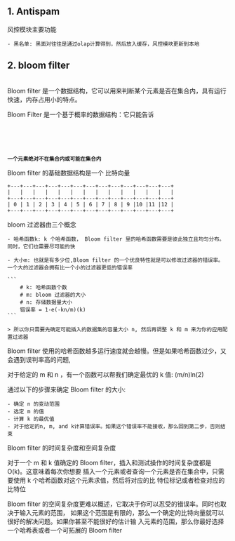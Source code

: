 >
>
>
>

<h2 id='1'> 1. Antispam </h2>

风控模块主要功能

    - 黑名单: 黑面对往往是通过olap计算得到，然后放入缓存，风控模块更新到本地


<h2 id='2'> 2. bloom filter </h2>


<br>Bloom filter 是一个数据结构，它可以用来判断某个元素是否在集合内，具有运行快速，内存占用小的特点。

Bloom Filter 是一个基于概率的数据结构：它只能告诉

<br><br><br><br>**`一个元素绝对不在集合内或可能在集合内`**

Bloom filter 的基础数据结构是一个 比特向量

```
+---+---+---+---+---+---+---+---+---+---+---+---+---+
|   |   |   |   |   |   |   |   |   |   |   |   |   |
+---+---+---+---+---+---+---+---+---+---+---+---+---+
| 0 | 1 | 2 | 3 | 4 | 5 | 6 | 7 | 8 | 9 |10 |11 |12 |
+---+---+---+---+---+---+---+---+---+---+---+---+---+
```

bloom 过滤器由三个概念

    - 哈希函数k: k 个哈希函数， Bloom filter 里的哈希函数需要是彼此独立且均匀分布。同时，它们也需要尽可能的快

    - 大小m: 也就是有多少位,Bloom filter 的一个优良特性就是可以修改过滤器的错误率。一个大的过滤器会拥有比一个小的过滤器更低的错误率

    ```
        # k: 哈希函数个数
        # m: bloom 过滤器的大小
        # n: 存储数据量大小
        错误率 = 1-e(-kn/m)(k)
    ```

    > 所以你只需要先确定可能插入的数据集的容量大小 n, 然后再调整 k 和 m 来为你的应用配置过滤器

Bloom filter 使用的哈希函数越多运行速度就会越慢。但是如果哈希函数过少，又会遇到误判率高的问题,

对于给定的 m 和 n ，有一个函数可以帮我们确定最优的 k 值: (m/n)ln(2)

通过以下的步骤来确定 Bloom filter 的大小:

    - 确定 n 的变动范围
    - 选定 m 的值
    - 计算 k 的最优值
    - 对于给定的n, m, and k计算错误率。如果这个错误率不能接收，那么回到第二步，否则结束


Bloom filter 的时间复杂度和空间复杂度

对于一个 m 和 k 值确定的 Bloom filter，插入和测试操作的时间复杂度都是 O(k)。这意味着每次你想要
插入一个元素或者查询一个元素是否在集合中，只需要使用 k 个哈希函数对这个元素求值，然后将对应的比
特位标记或者检查对应的比特位

Bloom filter 的空间复杂度更难以概述，它取决于你可以忍受的错误率。同时也取决于输入元素的范围，
如果这个范围是有限的，那么一个确定的比特向量就可以很好的解决问题。如果你甚至不能很好的估计输
入元素的范围，那么你最好选择一个哈希表或者一个可拓展的 Bloom filter
